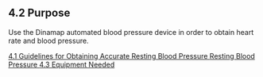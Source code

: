 ## 4.2 Purpose

Use the Dinamap automated blood pressure device in order to obtain heart rate and blood pressure.

<div class="center">
<div class="btn-group">
  <a href=":pages_path:/manuals/resting-blood-pressure/4-01-guidelines-for-resting.md" class="btn btn-default">
    <span class="glyphicon glyphicon-chevron-left"></span>
    4.1 Guidelines for Obtaining Accurate Resting Blood Pressure
  </a>

  <a href=":pages_path:/manuals/resting-blood-pressure" class="btn btn-default">
    <span class="glyphicon glyphicon-chevron-up"></span>
    Resting Blood Pressure
  </a>

  <a href=":pages_path:/manuals/resting-blood-pressure/4-03-equipment-needed.md" class="btn btn-success">
    4.3 Equipment Needed
    <span class="glyphicon glyphicon-chevron-right"></span>
  </a>
</div>
</div>
